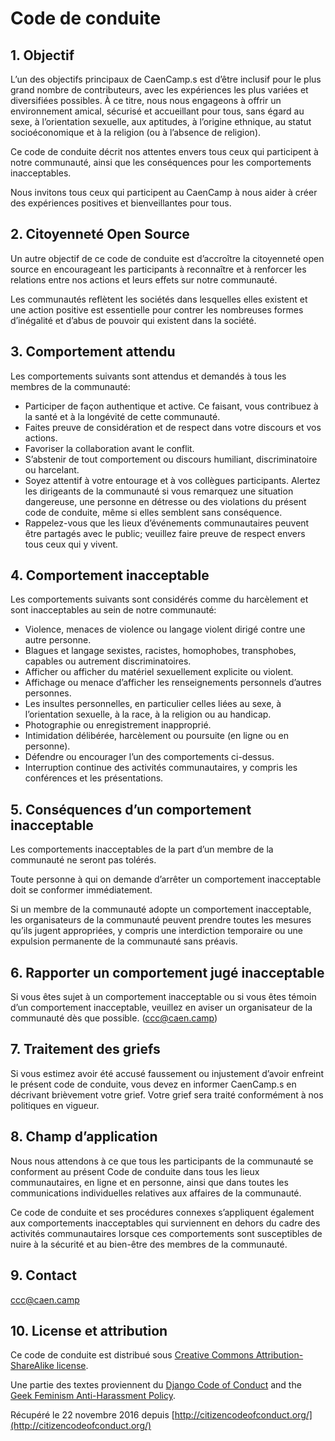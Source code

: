 # Code de conduite

## 1. Objectif

L’un des objectifs principaux de CaenCamp.s est d’être inclusif pour le plus grand nombre de contributeurs, avec les expériences les plus variées et diversifiées possibles. À ce titre, nous nous engageons à offrir un environnement amical, sécurisé et accueillant pour tous, sans égard au sexe, à l’orientation sexuelle, aux aptitudes, à l’origine ethnique, au statut socioéconomique et à la religion (ou à l’absence de religion).

Ce code de conduite décrit nos attentes envers tous ceux qui participent à notre communauté, ainsi que les conséquences pour les comportements inacceptables.

Nous invitons tous ceux qui participent au CaenCamp à nous aider à créer des expériences positives et bienveillantes pour tous.

## 2. Citoyenneté Open Source

Un autre objectif de ce code de conduite est d’accroître la citoyenneté open source en encourageant les participants à reconnaître et à renforcer les relations entre nos actions et leurs effets sur notre communauté.

Les communautés reflètent les sociétés dans lesquelles elles existent et une action positive est essentielle pour contrer les nombreuses formes d’inégalité et d’abus de pouvoir qui existent dans la société.

## 3. Comportement attendu

Les comportements suivants sont attendus et demandés à tous les membres de la communauté:

-   Participer de façon authentique et active. Ce faisant, vous contribuez à la santé et à la longévité de cette communauté.
-   Faites preuve de considération et de respect dans votre discours et vos actions.
-   Favoriser la collaboration avant le conflit.
-   S’abstenir de tout comportement ou discours humiliant, discriminatoire ou harcelant.
-   Soyez attentif à votre entourage et à vos collègues participants. Alertez les dirigeants de la communauté si vous remarquez une situation dangereuse, une personne en détresse ou des violations du présent code de conduite, même si elles semblent sans conséquence.
-   Rappelez-vous que les lieux d’événements communautaires peuvent être partagés avec le public; veuillez faire preuve de respect envers tous ceux qui y vivent.

## 4. Comportement inacceptable

Les comportements suivants sont considérés comme du harcèlement et sont inacceptables au sein de notre communauté:

-   Violence, menaces de violence ou langage violent dirigé contre une autre personne.
-   Blagues et langage sexistes, racistes, homophobes, transphobes, capables ou autrement discriminatoires.
-   Afficher ou afficher du matériel sexuellement explicite ou violent.
-   Affichage ou menace d’afficher les renseignements personnels d’autres personnes.
-   Les insultes personnelles, en particulier celles liées au sexe, à l’orientation sexuelle, à la race, à la religion ou au handicap.
-   Photographie ou enregistrement inapproprié.
-   Intimidation délibérée, harcèlement ou poursuite (en ligne ou en personne).
-   Défendre ou encourager l’un des comportements ci-dessus.
-   Interruption continue des activités communautaires, y compris les conférences et les présentations.

## 5. Conséquences d’un comportement inacceptable

Les comportements inacceptables de la part d’un membre de la communauté ne seront pas tolérés.

Toute personne à qui on demande d’arrêter un comportement inacceptable doit se conformer immédiatement.

Si un membre de la communauté adopte un comportement inacceptable, les organisateurs de la communauté peuvent prendre toutes les mesures qu’ils jugent appropriées, y compris une interdiction temporaire ou une expulsion permanente de la communauté sans préavis.

## 6. Rapporter un comportement jugé inacceptable

Si vous êtes sujet à un comportement inacceptable ou si vous êtes témoin d’un comportement inacceptable, veuillez en aviser un organisateur de la communauté dès que possible.
(ccc@caen.camp)

## 7. Traitement des griefs

Si vous estimez avoir été accusé faussement ou injustement d’avoir enfreint le présent code de conduite, vous devez en informer CaenCamp.s en décrivant brièvement votre grief. Votre grief sera traité conformément à nos politiques en vigueur.

## 8. Champ d’application

Nous nous attendons à ce que tous les participants de la communauté se conforment au présent Code de conduite dans tous les lieux communautaires, en ligne et en personne, ainsi que dans toutes les communications individuelles relatives aux affaires de la communauté.

Ce code de conduite et ses procédures connexes s’appliquent également aux comportements inacceptables qui surviennent en dehors du cadre des activités communautaires lorsque ces comportements sont susceptibles de nuire à la sécurité et au bien-être des membres de la communauté.

## 9. Contact

ccc@caen.camp

## 10. License et attribution

Ce code de conduite est distribué sous [Creative Commons Attribution-ShareAlike license](http://creativecommons.org/licenses/by-sa/3.0/).

Une partie des textes proviennent du [Django Code of Conduct](https://www.djangoproject.com/conduct/) and the [Geek Feminism Anti-Harassment Policy](http://geekfeminism.wikia.com/wiki/Conference_anti-harassment/Policy).

Récupéré le 22 novembre 2016 depuis [http://citizencodeofconduct.org/](http://citizencodeofconduct.org/)
